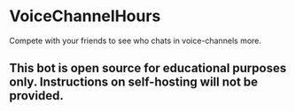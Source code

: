 # VoiceChannelHours
Compete with your friends to see who chats in voice-channels more.


## This bot is open source for educational purposes only. Instructions on self-hosting will not be provided.
